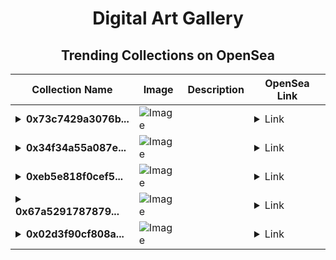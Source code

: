 <div align="center">

# Digital Art Gallery

## Trending Collections on OpenSea

| Collection Name                       | Image                                                                                     | Description                       | OpenSea Link                                                                                          |
|---------------------------------------|-------------------------------------------------------------------------------------------|-----------------------------------|--------------------------------------------------------------------------------------------------------|
| **<details><summary>0x73c7429a3076b...</summary>0x73c7429a3076be5e6a0a0f48d5c9ff72c86185d6</details>** | ![Image](https://i2.seadn.io/optimism/0xba98927f2f39a09e59140f19aedce516fd371d40/cd2299dec56bdce6b02fe7297fe1d2/44cd2299dec56bdce6b02fe7297fe1d2.gif?w=200&auto=format) |  | <details><summary>Link</summary>[0x73c7429a3076be5e6a0a0f48d5c9ff72c86185d6](https://opensea.io/collection/0x73c7429a3076be5e6a0a0f48d5c9ff72c86185d6)</details> |
| **<details><summary>0x34f34a55a087e...</summary>0x34f34a55a087ed9581a1f44136384afc5584649f</details>** | ![Image](https://i2.seadn.io/optimism/0xf2bc31a6b37c6b4ab676fb38aa5a5960847d1b6a/e7569628e409429926c9300e776192/63e7569628e409429926c9300e776192.png?w=200&auto=format) |  | <details><summary>Link</summary>[0x34f34a55a087ed9581a1f44136384afc5584649f](https://opensea.io/collection/0x34f34a55a087ed9581a1f44136384afc5584649f)</details> |
| **<details><summary>0xeb5e818f0cef5...</summary>0xeb5e818f0cef55e587aebcbd5dcf4eb7e4b60e83</details>** | ![Image](https://i2.seadn.io/optimism/0xf2bc31a6b37c6b4ab676fb38aa5a5960847d1b6a/e7569628e409429926c9300e776192/63e7569628e409429926c9300e776192.png?w=200&auto=format) |  | <details><summary>Link</summary>[0xeb5e818f0cef55e587aebcbd5dcf4eb7e4b60e83](https://opensea.io/collection/0xeb5e818f0cef55e587aebcbd5dcf4eb7e4b60e83)</details> |
| **<details><summary>0x67a5291787879...</summary>0x67a52917878790f770ff56e128b095eef864c81d</details>** | ![Image](https://i2.seadn.io/optimism/0xf2bc31a6b37c6b4ab676fb38aa5a5960847d1b6a/e7569628e409429926c9300e776192/63e7569628e409429926c9300e776192.png?w=200&auto=format) |  | <details><summary>Link</summary>[0x67a52917878790f770ff56e128b095eef864c81d](https://opensea.io/collection/0x67a52917878790f770ff56e128b095eef864c81d)</details> |
| **<details><summary>0x02d3f90cf808a...</summary>0x02d3f90cf808ab854afffabc17dcbdf9c7de0c59</details>** | ![Image](https://i2.seadn.io/optimism/0xf2bc31a6b37c6b4ab676fb38aa5a5960847d1b6a/e7569628e409429926c9300e776192/63e7569628e409429926c9300e776192.png?w=200&auto=format) |  | <details><summary>Link</summary>[0x02d3f90cf808ab854afffabc17dcbdf9c7de0c59](https://opensea.io/collection/0x02d3f90cf808ab854afffabc17dcbdf9c7de0c59)</details> |

</div>